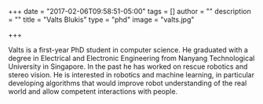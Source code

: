 +++
date = "2017-02-06T09:58:51-05:00"
tags = []
author = ""
description = ""
title = "Valts Blukis"
type = "phd"
image = "valts.jpg"

+++

Valts is a first-year PhD student in computer science. He graduated with a degree in Electrical and
Electronic Engineering from Nanyang Technological University in Singapore. In the past he has worked
on rescue robotics and stereo vision. He is interested in robotics and machine learning, in
particular developing algorithms that would improve robot understanding of the real world and allow
competent interactions with people.
